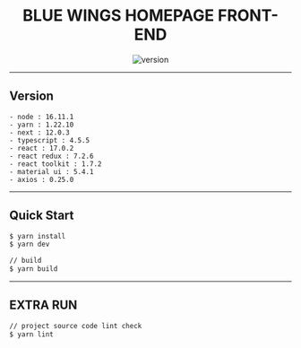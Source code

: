 <h1 align="center">
    <b>BLUE WINGS HOMEPAGE FRONT-END</b>
</h1>
<div align="center">

![version](https://img.shields.io/badge/version-0.1.0-blue.svg)

</div>

---
## Version
    - node : 16.11.1
    - yarn : 1.22.10
    - next : 12.0.3
    - typescript : 4.5.5
    - react : 17.0.2
    - react redux : 7.2.6
    - react toolkit : 1.7.2
    - material ui : 5.4.1
    - axios : 0.25.0

---

## Quick Start
```bash
$ yarn install
$ yarn dev

// build
$ yarn build
```

---

## EXTRA RUN
```bash
// project source code lint check
$ yarn lint
```